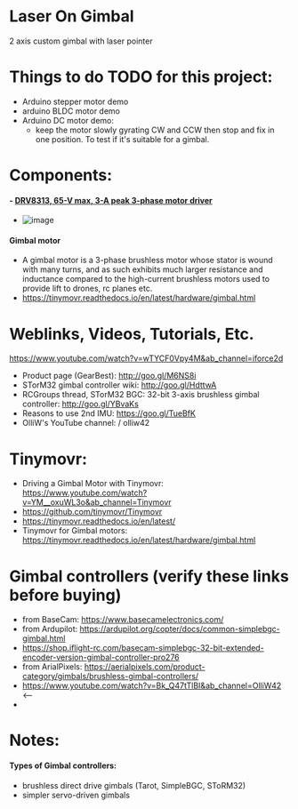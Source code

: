 # Laser On Gimbal
2 axis custom gimbal with laser pointer


# Things to do TODO for this project:
- Arduino stepper motor demo
- arduino BLDC motor demo
- Arduino DC motor demo:
  - keep the motor slowly gyrating CW and CCW then stop and fix in one position. To test if it's suitable for a gimbal.  


# Components:
#### - [DRV8313, 65-V max, 3-A peak 3-phase motor driver](https://www.ti.com/product/DRV8313#:~:text=The%20DRV8313%20provides%20three%20individually,2%2DH%2Dbridge%20configuration.)
  - ![image](https://user-images.githubusercontent.com/42329930/226759702-d4d19a19-e6f5-4592-a5da-2082641f13b1.png)
  
#### Gimbal motor
- A gimbal motor is a 3-phase brushless motor whose stator is wound with many turns, and as such exhibits much larger resistance and inductance compared to the high-current brushless motors used to provide lift to drones, rc planes etc.
- https://tinymovr.readthedocs.io/en/latest/hardware/gimbal.html



# Weblinks, Videos, Tutorials, Etc.
https://www.youtube.com/watch?v=wTYCF0Vpy4M&ab_channel=iforce2d
- Product page (GearBest): http://goo.gl/M6NS8i
- STorM32 gimbal controller wiki: http://goo.gl/HdttwA
- RCGroups thread, STorM32 BGC: 32-bit 3-axis brushless gimbal controller: http://goo.gl/YBvaKs
- Reasons to use 2nd IMU: https://goo.gl/TueBfK
- OlliW's YouTube channel:   / olliw42  
 
# Tinymovr: 
- Driving a Gimbal Motor with Tinymovr: https://www.youtube.com/watch?v=YM__oxuWL3o&ab_channel=Tinymovr
- https://github.com/tinymovr/Tinymovr
- https://tinymovr.readthedocs.io/en/latest/
- Tinymovr for Gimbal motors: https://tinymovr.readthedocs.io/en/latest/hardware/gimbal.html

# Gimbal controllers (verify these links before buying)
- from BaseCam: https://www.basecamelectronics.com/
- from Ardupilot: https://ardupilot.org/copter/docs/common-simplebgc-gimbal.html
- https://shop.iflight-rc.com/basecam-simplebgc-32-bit-extended-encoder-version-gimbal-controller-pro276
- from ArialPixels: https://aerialpixels.com/product-category/gimbals/brushless-gimbal-controllers/
- https://www.youtube.com/watch?v=Bk_Q47tTlBI&ab_channel=OlliW42   <-- 
- 


# Notes:
#### Types of Gimbal controllers:
- brushless direct drive gimbals (Tarot, SimpleBGC, SToRM32)
- simpler servo-driven gimbals



